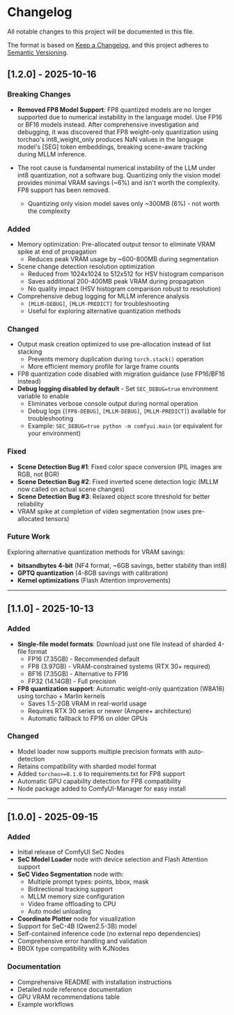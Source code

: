 # Changelog

All notable changes to this project will be documented in this file.

The format is based on [Keep a Changelog](https://keepachangelog.com/en/1.0.0/),
and this project adheres to [Semantic Versioning](https://semver.org/spec/v2.0.0.html).

## [1.2.0] - 2025-10-16

### Breaking Changes
- **Removed FP8 Model Support**: FP8 quantized models are no longer supported due to numerical instability in the language model. Use FP16 or BF16 models instead. After comprehensive investigation and debugging, it was discovered that FP8 weight-only quantization using torchao's int8_weight_only produces NaN values in the language model's [SEG] token embeddings, breaking scene-aware tracking during MLLM inference.

- The root cause is fundamental numerical instability of the LLM under int8 quantization, not a software bug. Quantizing only the vision model provides minimal VRAM savings (~6%) and isn't worth the complexity. FP8 support has been removed.

  - Quantizing only vision model saves only ~300MB (6%) - not worth the complexity

### Added
- Memory optimization: Pre-allocated output tensor to eliminate VRAM spike at end of propagation
  - Reduces peak VRAM usage by ~600-800MB during segmentation
- Scene change detection resolution optimization
  - Reduced from 1024x1024 to 512x512 for HSV histogram comparison
  - Saves additional 200-400MB peak VRAM during propagation
  - No quality impact (HSV histogram comparison robust to resolution)
- Comprehensive debug logging for MLLM inference analysis
  - `[MLLM-DEBUG]`, `[MLLM-PREDICT]` for troubleshooting
  - Useful for exploring alternative quantization methods

### Changed
- Output mask creation optimized to use pre-allocation instead of list stacking
  - Prevents memory duplication during `torch.stack()` operation
  - More efficient memory profile for large frame counts
- FP8 quantization code disabled with migration guidance (use FP16/BF16 instead)
- **Debug logging disabled by default** - Set `SEC_DEBUG=true` environment variable to enable
  - Eliminates verbose console output during normal operation
  - Debug logs (`[FP8-DEBUG]`, `[MLLM-DEBUG]`, `[MLLM-PREDICT]`) available for troubleshooting
  - Example: `SEC_DEBUG=true python -m comfyui.main` (or equivalent for your environment)

### Fixed
- **Scene Detection Bug #1**: Fixed color space conversion (PIL images are RGB, not BGR)
- **Scene Detection Bug #2**: Fixed inverted scene detection logic (MLLM now called on actual scene changes)
- **Scene Detection Bug #3**: Relaxed object score threshold for better reliability
- VRAM spike at completion of video segmentation (now uses pre-allocated tensors)

### Future Work
Exploring alternative quantization methods for VRAM savings:
- **bitsandbytes 4-bit** (NF4 format, ~6GB savings, better stability than int8)
- **GPTQ quantization** (4-8GB savings with calibration)
- **Kernel optimizations** (Flash Attention improvements)

---

## [1.1.0] - 2025-10-13

### Added
- **Single-file model formats**: Download just one file instead of sharded 4-file format
  - FP16 (7.35GB) - Recommended default
  - FP8 (3.97GB) - VRAM-constrained systems (RTX 30+ required)
  - BF16 (7.35GB) - Alternative to FP16
  - FP32 (14.14GB) - Full precision
- **FP8 quantization support**: Automatic weight-only quantization (W8A16) using torchao + Marlin kernels
  - Saves 1.5-2GB VRAM in real-world usage
  - Requires RTX 30 series or newer (Ampere+ architecture)
  - Automatic fallback to FP16 on older GPUs

### Changed
- Model loader now supports multiple precision formats with auto-detection
- Retains compatibility with sharded model format
- Added `torchao>=0.1.0` to requirements.txt for FP8 support
- Automatic GPU capability detection for FP8 compatibility
- Node package added to ComfyUI-Manager for easy install

---

## [1.0.0] - 2025-09-15

### Added
- Initial release of ComfyUI SeC Nodes
- **SeC Model Loader** node with device selection and Flash Attention support
- **SeC Video Segmentation** node with:
  - Multiple prompt types: points, bbox, mask
  - Bidirectional tracking support
  - MLLM memory size configuration
  - Video frame offloading to CPU
  - Auto model unloading
- **Coordinate Plotter** node for visualization
- Support for SeC-4B (Qwen2.5-3B) model
- Self-contained inference code (no external repo dependencies)
- Comprehensive error handling and validation
- BBOX type compatibility with KJNodes

### Documentation
- Comprehensive README with installation instructions
- Detailed node reference documentation
- GPU VRAM recommendations table
- Example workflows
